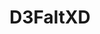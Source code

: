 ---
title: D3FaltXD
github: https://github.com/D3FaltXD
mode: dark
transition: 3s
archetype:
- Anime
- Dynamic
- Editor’s Choice
- Innovative
---
